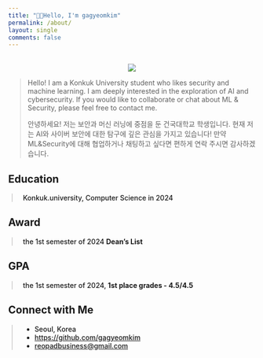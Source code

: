 ```yaml
---
title: "👋🏻Hello, I'm gagyeomkim"
permalink: /about/
layout: single
comments: false
---
```


<br>

<div style="text-align: center">
<img src="https://cdn.jsdelivr.net/gh/gagyeomkim/gagyeomkim.github.io@master/images/about/profile.jpg" style="max-width:100%; height: auto;"/>
</div>


> Hello! I am a Konkuk University student who likes security and machine learning. I am deeply interested in the exploration of AI and cybersecurity. If you would like to collaborate or chat about ML & Security, please feel free to contact me.
>
> 안녕하세요! 저는 보안과 머신 러닝에 중점을 둔 건국대학교 학생입니다. 현재 저는 AI와 사이버 보안에 대한 탐구에 깊은 관심을 가지고 있습니다! 만약 ML&Security에 대해 협업하거나 채팅하고 싶다면 편하게 연락 주시면 감사하겠습니다.

## **Education**

<div style="border-left: 2px solid rgba(199, 198, 198, 0.7); margin: 0.5em 0 0 0.5em; padding-left: 1.5em; font-weight: 500;"><p>
Konkuk.university, Computer Science in 2024</p>
</div>

## **Award**

<div style="border-left: 2px solid rgba(199, 198, 198, 0.7); margin: 0.5em 0 0 0.5em; padding-left: 1.5em; font-weight: 500;"><p>
the 1st semester of 2024 <strong>Dean’s List</strong></p>
</div>

## **GPA**

<div style="border-left: 2px solid rgba(199, 198, 198, 0.7); margin: 0.5em 0 0 0.5em; padding-left: 1.5em; font-weight: 500;"><p>
the 1st semester of 2024, <strong>1st place grades - 4.5/4.5</strong></p>
</div>

## Connect with Me

<div style="border-left: 2px solid rgba(199, 198, 198, 0.7); margin: 0.5em 0 0 0.5em; padding-left: 1.5em; font-weight: 500;">
    <ul class="author__urls social-icons">
        <li itemprop="homeLocation" itemscope itemtype="https://schema.org/Place">
          <i class="fas fa-fw fa-map-marker-alt" aria-hidden="true"></i> <span itemprop="name">  Seoul, Korea</span>
        </li>
        <li>
          <a href="https://github.com/gagyeomkim" itemprop="sameAs" rel="nofollow noopener noreferrer">
            <i class="fab fa-fw fa-github" aria-hidden="true"></i><span class="label">  https://github.com/gagyeomkim</span>
          </a>
        </li>
        <li>
          <a href="mailto:bemychoiiis@gmail.com">
            <meta itemprop="email" content="reopadbusiness@gmail.com" />
            <i class="fas fa-fw fa-envelope-square" aria-hidden="true"></i><span class="label">  reopadbusiness@gmail.com</span>
          </a>
        </li>
        <!-- <li>
          <a href="https://www.instagram.com/choiiis.dev/" itemprop="sameAs" rel="nofollow noopener noreferrer">
            <i class="fab fa-fw fa-instagram" aria-hidden="true"></i><span class="label">  https://www.instagram.com/choiiis.dev/</span>
          </a>
        </li> -->
    </ul>
  </div>
